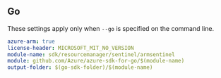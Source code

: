 ## Go

These settings apply only when `--go` is specified on the command line.

```yaml $(go) && $(track2)
azure-arm: true
license-header: MICROSOFT_MIT_NO_VERSION
module-name: sdk/resourcemanager/sentinel/armsentinel
module: github.com/Azure/azure-sdk-for-go/$(module-name)
output-folder: $(go-sdk-folder)/$(module-name)
```
